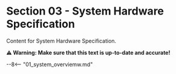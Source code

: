 # Section 03 - System Hardware Specification
Content for System Hardware Specification.

**⚠️ Warning: Make sure that this text is up-to-date and accurate!**

--8<-- "01_system_overviemw.md"